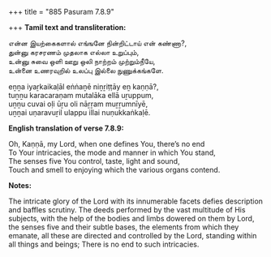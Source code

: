 +++
title = "885 Pasuram 7.8.9"

+++
**Tamil text and transliteration:**

என்ன இயற்கைகளால் எங்ஙனே நின்றிட்டாய் என் கண்ணா?,  
துன்னு கரசரணம் முதலாக எல்லா உறுப்பும்,  
உன்னு சுவை ஒளி ஊறு ஒலி நாற்றம் முற்றும்நீயே,  
உன்னை உணரவுறில் உலப்பு இல்லை நுணுக்கங்களே.

eṉṉa iyaṟkaikaḷāl eṅṅaṉē niṉṟiṭṭāy eṉ kaṇṇā?,  
tuṉṉu karacaraṇam mutalāka ellā uṟuppum,  
uṉṉu cuvai oḷi ūṟu oli nāṟṟam muṟṟumnīyē,  
uṉṉai uṇaravuṟil ulappu illai nuṇukkaṅkaḷē.

**English translation of verse 7.8.9:**

Oh, Kaṇṇā, my Lord, when one defines You, there’s no end  
To Your intricacies, the mode and manner in which You stand,  
The senses five You control, taste, light and sound,  
Touch and smell to enjoying which the various organs contend.

**Notes:**

The intricate glory of the Lord with its innumerable facets defies description and baffles scrutiny. The deeds performed by the vast multitude of His subjects, with the help of the bodies and limbs dowered on them by Lord, the senses five and their subtle bases, the elements from which they emanate, all these are directed and controlled by the Lord, standing within all things and beings; There is no end to such intricacies.


